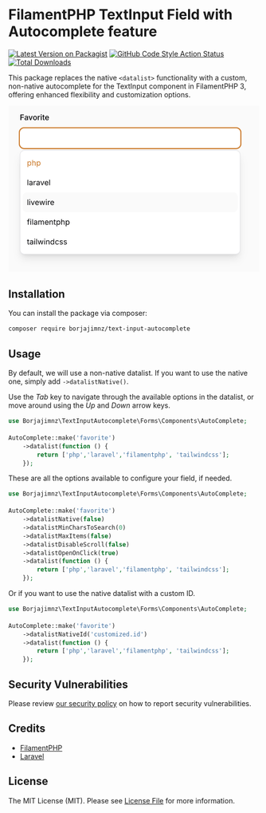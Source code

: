 # FilamentPHP TextInput Field with Autocomplete feature

[![Latest Version on Packagist](https://img.shields.io/packagist/v/borjajimnz/text-input-autocomplete.svg?style=flat-square)](https://packagist.org/packages/borjajimnz/text-input-autocomplete)
[![GitHub Code Style Action Status](https://img.shields.io/github/actions/workflow/status/borjajimnz/text-input-autocomplete/fix-php-code-style-issues.yml?branch=main&label=code%20style&style=flat-square)](https://github.com/borjajimnz/text-input-autocomplete/actions?query=workflow%3A"Fix+PHP+code+style+issues"+branch%3Amain)
[![Total Downloads](https://img.shields.io/packagist/dt/borjajimnz/text-input-autocomplete.svg?style=flat-square)](https://packagist.org/packages/borjajimnz/text-input-autocomplete)

This package replaces the native `<datalist>` functionality with a custom, non-native autocomplete for the TextInput component in FilamentPHP 3, offering enhanced flexibility and customization options.

![](./images/demo.png)

## Installation

You can install the package via composer:

```bash
composer require borjajimnz/text-input-autocomplete
```

## Usage

By default, we will use a non-native datalist. If you want to use the native one, simply add `->datalistNative()`.

Use the *Tab* key to navigate through the available options in the datalist, or move around using the *Up* and *Down* arrow keys.

```php
use Borjajimnz\TextInputAutocomplete\Forms\Components\AutoComplete;

AutoComplete::make('favorite')
    ->datalist(function () {
        return ['php','laravel','filamentphp', 'tailwindcss'];
    });
```

These are all the options available to configure your field, if needed.

```php
use Borjajimnz\TextInputAutocomplete\Forms\Components\AutoComplete;

AutoComplete::make('favorite')
    ->datalistNative(false)
    ->datalistMinCharsToSearch(0)
    ->datalistMaxItems(false)
    ->datalistDisableScroll(false)
    ->datalistOpenOnClick(true)
    ->datalist(function () {
        return ['php','laravel','filamentphp', 'tailwindcss'];
    });
```

Or if you want to use the native datalist with a custom ID.

```php
use Borjajimnz\TextInputAutocomplete\Forms\Components\AutoComplete;

AutoComplete::make('favorite')
    ->datalistNativeId('customized.id')
    ->datalist(function () {
        return ['php','laravel','filamentphp', 'tailwindcss'];
    });
```

## Security Vulnerabilities

Please review [our security policy](../../security/policy) on how to report security vulnerabilities.

## Credits

- [FilamentPHP](https://github.com/filamentphp)
- [Laravel](https://github.com/laravel)

## License

The MIT License (MIT). Please see [License File](LICENSE.md) for more information.
